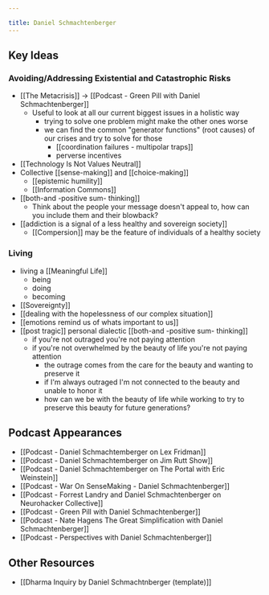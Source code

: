 ```yaml
---
title: Daniel Schmachtenberger
---
```

## Key Ideas
### Avoiding/Addressing Existential and Catastrophic Risks
- [[The Metacrisis]] -> [[Podcast - Green Pill with Daniel Schmachtenberger]]
	- Useful to look at all our current biggest issues in a holistic way
		- trying to solve one problem might make the other ones worse
		- we can find the common "generator functions" (root causes) of our crises and try to solve for those
			- [[coordination failures - multipolar traps]]
			- perverse incentives
- [[Technology Is Not Values Neutral]]
- Collective [[sense-making]] and [[choice-making]]
	- [[epistemic humility]]
	- [[Information Commons]]
- [[both-and -positive sum- thinking]]
	- Think about the people your message doesn't appeal to, how can you include them and their blowback?
- [[addiction is a signal of a less healthy and sovereign society]]
	- [[Compersion]] may be the feature of individuals of a healthy society

### Living
- living a [[Meaningful Life]]
	- being
	- doing
	- becoming
- [[Sovereignty]]
- [[dealing with the hopelessness of our complex situation]]
- [[emotions remind us of whats important to us]]
- [[post tragic]] personal dialectic [[both-and -positive sum- thinking]]
	- if you're not outraged you're not paying attention
	- if you're not overwhelmed by the beauty of life you're not paying attention
		- the outrage comes from the care for the beauty and wanting to preserve it
		- if I'm always outraged I'm not connected to the beauty and unable to honor it
		- how can we be with the beauty of life while working to try to preserve this beauty for future generations?


## Podcast Appearances
- [[Podcast - Daniel Schmachtemberger on Lex Fridman]]
- [[Podcast - Daniel Schmachtemberger on Jim Rutt Show]]
- [[Podcast - Daniel Schmachtemberger on The Portal with Eric Weinstein]]
- [[Podcast - War On SenseMaking - Daniel Schmachtenberger]]
- [[Podcast - Forrest Landry and Daniel Schmachtenberger on Neurohacker Collective]]
- [[Podcast - Green Pill with Daniel Schmachtenberger]]
- [[Podcast - Nate Hagens The Great Simplification with Daniel Schmachtenberger]]
- [[Podcast - Perspectives with Daniel Schmachtenberger]]

## Other Resources
- [[Dharma Inquiry by Daniel Schmachtnberger (template)]]
